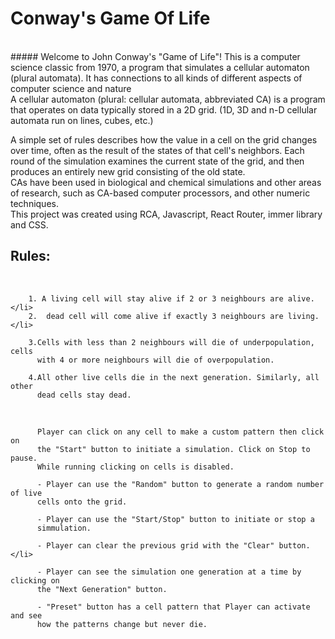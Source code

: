 # Conway's Game Of Life

<br>
##### Welcome to John Conway's "Game of Life"! This is a computer science classic from 1970, a program that simulates a cellular automaton (plural automata). It has connections to all kinds of different aspects of computer science and nature
<br>
A cellular automaton (plural: cellular automata, abbreviated CA) is a program that operates on data typically stored in a 2D grid. (1D, 3D and n-D cellular automata run on lines, cubes, etc.)

A simple set of rules describes how the value in a cell on the grid changes over time, often as the result of the states of that cell's neighbors.
Each round of the simulation examines the current state of the grid, and then produces an entirely new grid consisting of the old state.
<br>
CAs have been used in biological and chemical simulations and other areas of research, such as CA-based computer processors, and other numeric techniques.
<br>
This project was created using RCA, Javascript, React Router, immer library and CSS.

## Rules:
<br>

        1. A living cell will stay alive if 2 or 3 neighbours are alive.</li>
        2.  dead cell will come alive if exactly 3 neighbours are living.</li>

        3.Cells with less than 2 neighbours will die of underpopulation, cells
          with 4 or more neighbours will die of overpopulation.

        4.All other live cells die in the next generation. Similarly, all other
          dead cells stay dead.

<br>
      
          Player can click on any cell to make a custom pattern then click on
          the "Start" button to initiate a simulation. Click on Stop to pause.
          While running clicking on cells is disabled.
        
          - Player can use the "Random" button to generate a random number of live
          cells onto the grid.
        
          - Player can use the "Start/Stop" button to initiate or stop a
          simmulation.
     
          - Player can clear the previous grid with the "Clear" button.</li>
     
          - Player can see the simulation one generation at a time by clicking on
          the "Next Generation" button.
        
          - "Preset" button has a cell pattern that Player can activate and see
          how the patterns change but never die.
